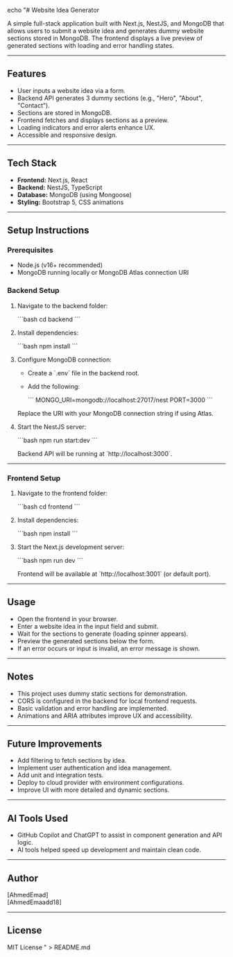 echo "# Website Idea Generator

A simple full-stack application built with Next.js, NestJS, and MongoDB that allows users to submit a website idea and generates dummy website sections stored in MongoDB. The frontend displays a live preview of generated sections with loading and error handling states.

---

## Features

- User inputs a website idea via a form.
- Backend API generates 3 dummy sections (e.g., \"Hero\", \"About\", \"Contact\").
- Sections are stored in MongoDB.
- Frontend fetches and displays sections as a preview.
- Loading indicators and error alerts enhance UX.
- Accessible and responsive design.

---

## Tech Stack

- **Frontend:** Next.js, React
- **Backend:** NestJS, TypeScript
- **Database:** MongoDB (using Mongoose)
- **Styling:** Bootstrap 5, CSS animations

---

## Setup Instructions

### Prerequisites

- Node.js (v16+ recommended)
- MongoDB running locally or MongoDB Atlas connection URI

### Backend Setup

1. Navigate to the backend folder:

   \`\`\`bash
   cd backend
   \`\`\`

2. Install dependencies:

   \`\`\`bash
   npm install
   \`\`\`

3. Configure MongoDB connection:

   - Create a \`.env\` file in the backend root.
   - Add the following:

     \`\`\`
     MONGO_URI=mongodb://localhost:27017/nest
     PORT=3000
     \`\`\`

   Replace the URI with your MongoDB connection string if using Atlas.

4. Start the NestJS server:

   \`\`\`bash
   npm run start:dev
   \`\`\`

   Backend API will be running at \`http://localhost:3000\`.

---

### Frontend Setup

1. Navigate to the frontend folder:

   \`\`\`bash
   cd frontend
   \`\`\`

2. Install dependencies:

   \`\`\`bash
   npm install
   \`\`\`

3. Start the Next.js development server:

   \`\`\`bash
   npm run dev
   \`\`\`

   Frontend will be available at \`http://localhost:3001\` (or default port).

---

## Usage

- Open the frontend in your browser.
- Enter a website idea in the input field and submit.
- Wait for the sections to generate (loading spinner appears).
- Preview the generated sections below the form.
- If an error occurs or input is invalid, an error message is shown.

---

## Notes

- This project uses dummy static sections for demonstration.
- CORS is configured in the backend for local frontend requests.
- Basic validation and error handling are implemented.
- Animations and ARIA attributes improve UX and accessibility.

---

## Future Improvements

- Add filtering to fetch sections by idea.
- Implement user authentication and idea management.
- Add unit and integration tests.
- Deploy to cloud provider with environment configurations.
- Improve UI with more detailed and dynamic sections.

---

## AI Tools Used

- GitHub Copilot and ChatGPT to assist in component generation and API logic.
- AI tools helped speed up development and maintain clean code.

---

## Author

[AhmedEmad]  
[AhmedEmaadd18]  

---

## License

MIT License
" > README.md
